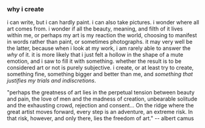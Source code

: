 ### why i create


i can write, but i can hardly paint. i can also take pictures. i wonder where all art comes from. i wonder if all the beauty, meaning, and filth of it lives within me, or perhaps my art is my reaction the world, choosing to manifest in words rather than paint, or sometimes photographs. it may very well be the latter, because when i look at my work, i am rarely able to answer the <i>why</i> of it. it is more likely that i just felt a hollow in the shape of a mute emotion, and i saw to fill it with something. whether the result is to be considered art or not is purely subjective. i create, or at least try to create, something fine, something bigger and better than me, and <i>something that justifies my trials and indiscretions</i>. 

"perhaps the greatness of art lies in the perpetual tension between beauty and pain, the love of men and the madness of creation, unbearable solitude and the exhausting crowd, rejection and consent… On the ridge where the great artist moves forward, every step is an adventure, an extreme risk. In that risk, however, and only there, lies the freedom of art." -- albert camus